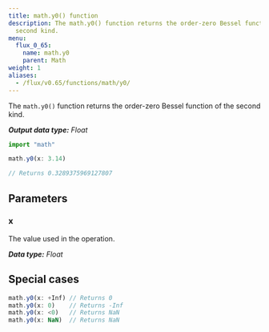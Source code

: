 ```yaml
---
title: math.y0() function
description: The math.y0() function returns the order-zero Bessel function of the
  second kind.
menu:
  flux_0_65:
    name: math.y0
    parent: Math
weight: 1
aliases:
  - /flux/v0.65/functions/math/y0/
---
```


The `math.y0()` function returns the order-zero Bessel function of the second kind.

_**Output data type:** Float_

```js
import "math"

math.y0(x: 3.14)

// Returns 0.3289375969127807
```

## Parameters

### x
The value used in the operation.

_**Data type:** Float_

## Special cases
```js
math.y0(x: +Inf) // Returns 0
math.y0(x: 0)    // Returns -Inf
math.y0(x: <0)   // Returns NaN
math.y0(x: NaN)  // Returns NaN
```
